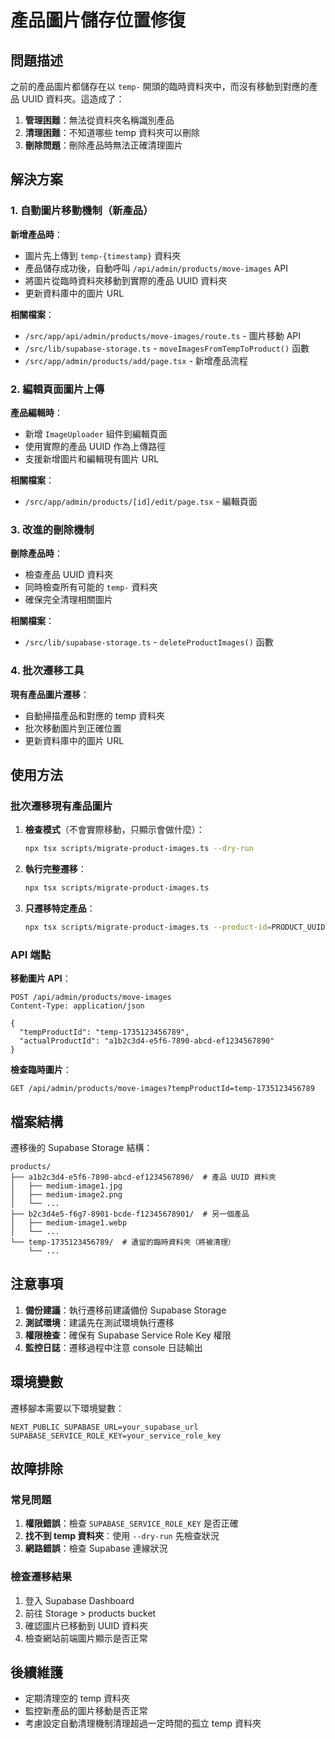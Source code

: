 # 產品圖片儲存位置修復

## 問題描述

之前的產品圖片都儲存在以 `temp-` 開頭的臨時資料夾中，而沒有移動到對應的產品 UUID 資料夾。這造成了：

1. **管理困難**：無法從資料夾名稱識別產品
2. **清理困難**：不知道哪些 temp 資料夾可以刪除
3. **刪除問題**：刪除產品時無法正確清理圖片

## 解決方案

### 1. 自動圖片移動機制（新產品）

**新增產品時**：
- 圖片先上傳到 `temp-{timestamp}` 資料夾
- 產品儲存成功後，自動呼叫 `/api/admin/products/move-images` API
- 將圖片從臨時資料夾移動到實際的產品 UUID 資料夾
- 更新資料庫中的圖片 URL

**相關檔案**：
- `/src/app/api/admin/products/move-images/route.ts` - 圖片移動 API
- `/src/lib/supabase-storage.ts` - `moveImagesFromTempToProduct()` 函數
- `/src/app/admin/products/add/page.tsx` - 新增產品流程

### 2. 編輯頁面圖片上傳

**產品編輯時**：
- 新增 `ImageUploader` 組件到編輯頁面
- 使用實際的產品 UUID 作為上傳路徑
- 支援新增圖片和編輯現有圖片 URL

**相關檔案**：
- `/src/app/admin/products/[id]/edit/page.tsx` - 編輯頁面

### 3. 改進的刪除機制

**刪除產品時**：
- 檢查產品 UUID 資料夾
- 同時檢查所有可能的 `temp-` 資料夾
- 確保完全清理相關圖片

**相關檔案**：
- `/src/lib/supabase-storage.ts` - `deleteProductImages()` 函數

### 4. 批次遷移工具

**現有產品圖片遷移**：
- 自動掃描產品和對應的 temp 資料夾
- 批次移動圖片到正確位置
- 更新資料庫中的圖片 URL

## 使用方法

### 批次遷移現有產品圖片

1. **檢查模式**（不會實際移動，只顯示會做什麼）：
   ```bash
   npx tsx scripts/migrate-product-images.ts --dry-run
   ```

2. **執行完整遷移**：
   ```bash
   npx tsx scripts/migrate-product-images.ts
   ```

3. **只遷移特定產品**：
   ```bash
   npx tsx scripts/migrate-product-images.ts --product-id=PRODUCT_UUID
   ```

### API 端點

**移動圖片 API**：
```http
POST /api/admin/products/move-images
Content-Type: application/json

{
  "tempProductId": "temp-1735123456789",
  "actualProductId": "a1b2c3d4-e5f6-7890-abcd-ef1234567890"
}
```

**檢查臨時圖片**：
```http
GET /api/admin/products/move-images?tempProductId=temp-1735123456789
```

## 檔案結構

遷移後的 Supabase Storage 結構：

```
products/
├── a1b2c3d4-e5f6-7890-abcd-ef1234567890/  # 產品 UUID 資料夾
│   ├── medium-image1.jpg
│   ├── medium-image2.png
│   └── ...
├── b2c3d4e5-f6g7-8901-bcde-f12345678901/  # 另一個產品
│   ├── medium-image1.webp
│   └── ...
└── temp-1735123456789/  # 遺留的臨時資料夾（將被清理）
    └── ...
```

## 注意事項

1. **備份建議**：執行遷移前建議備份 Supabase Storage
2. **測試環境**：建議先在測試環境執行遷移
3. **權限檢查**：確保有 Supabase Service Role Key 權限
4. **監控日誌**：遷移過程中注意 console 日誌輸出

## 環境變數

遷移腳本需要以下環境變數：

```env
NEXT_PUBLIC_SUPABASE_URL=your_supabase_url
SUPABASE_SERVICE_ROLE_KEY=your_service_role_key
```

## 故障排除

### 常見問題

1. **權限錯誤**：檢查 `SUPABASE_SERVICE_ROLE_KEY` 是否正確
2. **找不到 temp 資料夾**：使用 `--dry-run` 先檢查狀況
3. **網路錯誤**：檢查 Supabase 連線狀況

### 檢查遷移結果

1. 登入 Supabase Dashboard
2. 前往 Storage > products bucket
3. 確認圖片已移動到 UUID 資料夾
4. 檢查網站前端圖片顯示是否正常

## 後續維護

- 定期清理空的 temp 資料夾
- 監控新產品的圖片移動是否正常
- 考慮設定自動清理機制清理超過一定時間的孤立 temp 資料夾